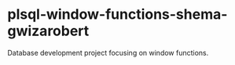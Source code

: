 # plsql-window-functions-shema-gwizarobert
Database development project focusing on window functions.

